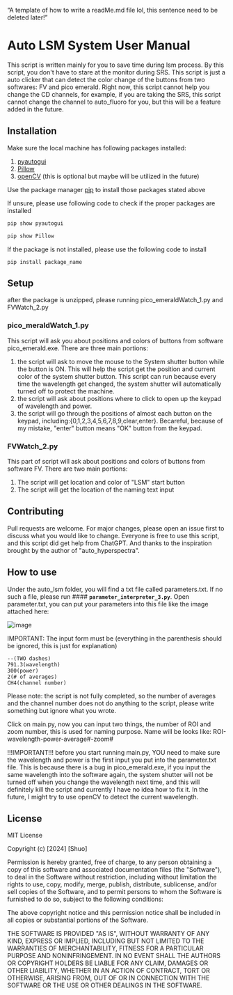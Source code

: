 “A template of how to write a readMe.md file lol, this sentence need to be deleted later!”

# Auto LSM System User Manual

This script is written mainly for you to save time during lsm process. By this script, you don't have to stare at the monitor during SRS.
This script is just a auto clicker that can detect the color change of the buttons from two softwares: FV and pico emerald. Right now, this script cannot help you change the CD channels, for example, if you are taking the SRS, this script cannot change the channel to auto_fluoro for you, but this will be a feature added in the future.

## Installation
Make sure the local machine has following packages installed:
1. [pyautogui](https://pyautogui.readthedocs.io/en/latest/)
2. [Pillow](https://pypi.org/project/pillow/)
3. [openCV](https://opencv.org/) (this is optional but maybe will be utilized in the future)

Use the package manager [pip](https://pip.pypa.io/en/stable/) to install those packages stated above


If unsure, please use following code to check if the proper packages are installed
```bash
pip show pyautogui
```
```bash
pip show Pillow
```
If the package is not installed, please use the following code to install
```
pip install package_name
```

## Setup

after the package is unzipped, please running pico_emeraldWatch_1.py and FVWatch_2.py

### pico_meraldWatch_1.py

This script will ask you about positions and colors of buttons from software pico_emerald.exe. There are three main portions:
1. the script will ask to move the mouse to the System shutter button while the button is ON. This will help the script get the position and current color of the system shutter button. This script can run because every time the wavelength get changed, the system shutter will automatically turned off to protect the machine.
2. the script will ask about positions where to click to open up the keypad of wavelength and power.
3. the script will go through the positions of almost each button on the keypad, including:{0,1,2,3,4,5,6,7,8,9,clear,enter}. Becareful, because of my mistake, "enter" button means "OK" button from the keypad.
   
### FVWatch_2.py

This part of script will ask about positions and colors of buttons from software FV. There are two main portions:
1. The script will get location and color of "LSM" start button
2. The script will get the location of the naming text input

## Contributing

Pull requests are welcome. For major changes, please open an issue first
to discuss what you would like to change. Everyone is free to use this script, and this script
did get help from ChatGPT. And thanks to the inspiration brought by the author of "auto_hyperspectra".

## How to use
Under the auto_lsm folder, you will find a txt file called parameters.txt. If no such a file, please run #### **`parameter_interpreter_3.py`**.
Open parameter.txt, you can put your parameters into this file like the image attached here:

![image](https://github.com/user-attachments/assets/549d51c3-0df5-4dc9-9f90-b28264edc1d0)

IMPORTANT: The input form must be (everything in the parenthesis should be ignored, this is just for explanation)
```
--(TWO dashes)
791.3(wavelength)
300(power)
2(# of averages)
CH4(channel number)
```
Please note: the script is not fully completed, so the number of averages and the channel number does not do anything
to the script, please write something but ignore what you wrote.

Click on main.py, now you can input two things, the number of ROI and zoom number, this is used for naming purpose.
Name will be looks like: ROI-wavelength-power-average#-zoom#

!!!IMPORTANT!!!
before you start running main.py, YOU need to make sure the wavelength and power is the first input you put into the parameter.txt file. This is because there is a bug in pico_emerald.exe, if you input the same wavelength into the software again, the system shutter will not be turned off when you change the wavelength next time, and this will definitely kill the script and currently I have no idea how to fix it. In the future, I might try to use openCV to detect the current wavelength.

## License

MIT License

Copyright (c) [2024] [Shuo]

Permission is hereby granted, free of charge, to any person obtaining a copy
of this software and associated documentation files (the "Software"), to deal
in the Software without restriction, including without limitation the rights
to use, copy, modify, merge, publish, distribute, sublicense, and/or sell
copies of the Software, and to permit persons to whom the Software is
furnished to do so, subject to the following conditions:

The above copyright notice and this permission notice shall be included in all
copies or substantial portions of the Software.

THE SOFTWARE IS PROVIDED "AS IS", WITHOUT WARRANTY OF ANY KIND, EXPRESS OR
IMPLIED, INCLUDING BUT NOT LIMITED TO THE WARRANTIES OF MERCHANTABILITY,
FITNESS FOR A PARTICULAR PURPOSE AND NONINFRINGEMENT. IN NO EVENT SHALL THE
AUTHORS OR COPYRIGHT HOLDERS BE LIABLE FOR ANY CLAIM, DAMAGES OR OTHER
LIABILITY, WHETHER IN AN ACTION OF CONTRACT, TORT OR OTHERWISE, ARISING FROM,
OUT OF OR IN CONNECTION WITH THE SOFTWARE OR THE USE OR OTHER DEALINGS IN THE
SOFTWARE.
